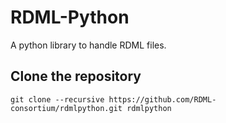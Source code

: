 # RDML-Python

A python library to handle RDML files.


Clone the repository
--------------------

`git clone --recursive https://github.com/RDML-consortium/rdmlpython.git rdmlpython`


